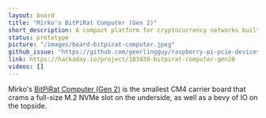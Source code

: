 ```yaml
---
layout: board
title: "Mirko's BitPiRat Computer (Gen 2)"
short_description: A compact platform for cryptocurrency networks built around the Raspberry Pi CM4.
status: prototype
picture: "/images/board-bitpirat-computer.jpeg"
github_issue: "https://github.com/geerlingguy/raspberry-pi-pcie-devices/issues/363"
link: https://hackaday.io/project/183430-bitpirat-computer-gen20
videos: []
---
```

Mirko's [BitPiRat Computer (Gen 2)](https://hackaday.io/project/183430-bitpirat-computer-gen20) is the smallest CM4 carrier board that crams a full-size M.2 NVMe slot on the underside, as well as a bevy of IO on the topside.
